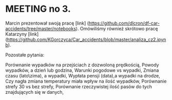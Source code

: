 <h1> MEETING no 3.</h1>

Marcin prezentował swoją pracę [link] (https://github.com/dlcron/df-car-accidents/tree/master/notebooks).
Omówiliśmy również skrótowo pracę Katarzyny [link] (https://github.com/KGorczyca/Car_accidents/blob/master/analiza_cz2.ipynb).

Pozostałe pytania:

Porównanie wypadków na przejściach z dozwoloną prędkością,
Powody wypadków, a dzień lub godzina,
Warunki pogodowe vs wypadki,
Zmiana czasu (lato\zima), a wypadki,
Wypłata pensji (data),a wypadki na drodze,
Czy nagła zmiana temperatury miała wpływ na ilość wypadków,
Porównanie strefy 30 vs bez strefy,
Porównanie rzeczywistej ilość pasów do tych znajdujących się w danych,